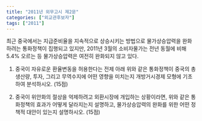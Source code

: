 ```yaml
---
title: "2011년 외무고시 제2문"
categories: ["외교관후보자"]
tags: ["2011"]
---
```


최근 중국에서는 지급준비율을 지속적으로 상승시키는 방법으로 물가상승압력을 완화하려는 통화정책이 집행되고 있지만, 2011년 3월의 소비자물가는 전년 동월에 비해 5.4% 오르는 등 물가상승압력은 여전히 완화되지 않고 있다.

1) 중국이 자유로운 환율변동을 허용한다는 전제 아래 위와 같은 통화정책이 중국의 총생산량, 투자, 그리고 무역수지에 어떤 영향을 미치는지 개방거시경제 모형에 기초하여 분석하시오. (15점)

2) 중국이 위안화의 절상을 억제하려고 외환시장에 개입하는 상황이라면, 위와 같은 통화정책의 효과가 어떻게 달라지는지 설명하고, 물가상승압력의 완화를 위한 어떤 정책적 대안이 있는지 설명하시오. (15점)
